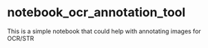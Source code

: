 # notebook_ocr_annotation_tool
This is a simple notebook that could help with annotating images for OCR/STR
